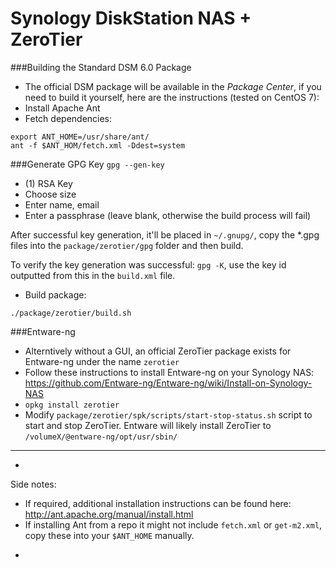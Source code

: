 Synology DiskStation NAS + ZeroTier
======

###Building the Standard DSM 6.0 Package
 - The official DSM package will be available in the *Package Center*, if you need to build it yourself, here are the instructions (tested on CentOS 7):
 - Install Apache Ant
 - Fetch dependencies:

```
export ANT_HOME=/usr/share/ant/ 
ant -f $ANT_HOM/fetch.xml -Ddest=system
```

###Generate GPG Key
`gpg --gen-key`
 - (1) RSA Key
 - Choose size
 - Enter name, email
 - Enter a passphrase (leave blank, otherwise the build process will fail)

After successful key generation, it'll be placed in `~/.gnupg/`, copy the *.gpg files into the `package/zerotier/gpg` folder and then build.

To verify the key generation was successful: `gpg -K`, use the key id outputted from this in the `build.xml` file.

 - Build package:
 ```
 ./package/zerotier/build.sh
 ```

###Entware-ng
 - Alterntively without a GUI, an official ZeroTier package exists for Entware-ng under the name `zerotier`
 - Follow these instructions to install Entware-ng on your Synology NAS: https://github.com/Entware-ng/Entware-ng/wiki/Install-on-Synology-NAS
 - `opkg install zerotier`
 - Modify `package/zerotier/spk/scripts/start-stop-status.sh` script to start and stop ZeroTier. Entware will likely install ZeroTier to `/volumeX/@entware-ng/opt/usr/sbin/`
***

*
Side notes:
 - If required, additional installation instructions can be found here: http://ant.apache.org/manual/install.html
 - If installing Ant from a repo it might not include `fetch.xml` or `get-m2.xml`, copy these into your `$ANT_HOME` manually.
*


